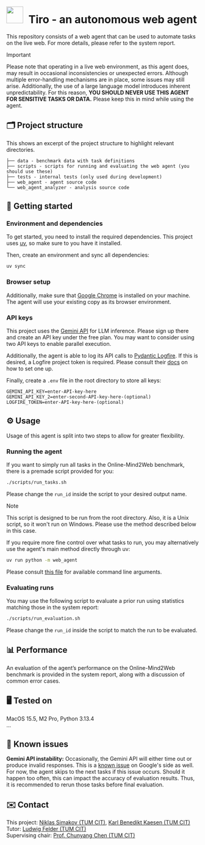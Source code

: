# <img src="https://upload.wikimedia.org/wikipedia/commons/c/c8/Logo_of_the_Technical_University_of_Munich.svg" width="44">&ensp;Tiro - an autonomous web agent
This repository consists of a web agent that can be used to automate tasks on the live web. For more details, please refer to the system report.

> [!IMPORTANT]
> Please note that operating in a live web environment, as this agent does, may result in occasional inconsistencies or unexpected errors. Although multiple error-handling mechanisms are in place, some issues may still arise. Additionally, the use of a large language model introduces inherent unpredictability. For this reason, __YOU SHOULD NEVER USE THIS AGENT FOR SENSITIVE TASKS OR DATA.__ Please keep this in mind while using the agent.

## 🗂️ Project structure
This shows an excerpt of the project structure to highlight relevant directories.
```
├── data - benchmark data with task definitions
├── scripts - scripts for running and evaluating the web agent (you should use these)
├── tests - internal tests (only used during development)
├── web_agent - agent source code
└── web_agent_analyzer - analysis source code
```

## 🚀 Getting started
### Environment and dependencies
To get started, you need to install the required dependencies. This project uses [uv](https://docs.astral.sh/uv/), so make sure to you have it installed.

Then, create an environment and sync all dependencies:
```bash
uv sync
```

### Browser setup
Additionally, make sure that [Google Chrome](https://www.google.com/chrome/) is installed on your machine. The agent will use your existing copy as its browser environment.

### API keys
This project uses the [Gemini API](https://aistudio.google.com/apikey) for LLM inference. Please sign up there and create an API key under the free plan. You may want to consider using two API keys to enable parallel execution.

Additionally, the agent is able to log its API calls to [Pydantic Logfire](https://pydantic.dev/logfire). If this is desired, a Logfire project token is required. Please consult their [docs](https://logfire.pydantic.dev/docs/how-to-guides/create-write-tokens/) on how to set one up.

Finally, create a `.env` file in the root directory to store all keys:
```env
GEMINI_API_KEY=enter-API-key-here
GEMINI_API_KEY_2=enter-second-API-key-here-(optional)
LOGFIRE_TOKEN=enter-API-key-here-(optional)
```

## ⚙️ Usage
Usage of this agent is split into two steps to allow for greater flexibility.
### Running the agent
If you want to simply run all tasks in the Online-Mind2Web benchmark, there is a premade script provided for you:
```bash
./scripts/run_tasks.sh
```
Please change the `run_id` inside the script to your desired output name.

> [!NOTE]  
> This script is designed to be run from the root directory. Also, it is a Unix script, so it won't run on Windows. Please use the method described below in this case.


If you require more fine control over what tasks to run, you may alternatively use the agent's main method directly through uv:
```bash
uv run python -m web_agent
```
Please consult [this file](web_agent/__main__.py) for available command line arguments.

### Evaluating runs
You may use the following script to evaluate a prior run using statistics matching those in the system report:
```bash
./scripts/run_evaluation.sh
```
Please change the `run_id` inside the script to match the run to be evaluated.

## 📊 Performance
An evaluation of the agent’s performance on the Online-Mind2Web benchmark is provided in the system report, along with a discussion of common error cases.

## 🖥️ Tested on
MacOS 15.5, M2 Pro, Python 3.13.4<br>
...

## 🚧 Known issues
__Gemini API instability:__ Occasionally, the Gemini API will either time out or produce invalid responses. This is a [known issue](https://discuss.ai.google.dev/t/persistent-500-error-for-gemini-2-5-flash-for-certain-prompts-even-after-an-hour-of-retries/89319) on Google's side as well. For now, the agent skips to the next tasks if this issue occurs. Should it happen too often, this can impact the accuracy of evaluation results. Thus, it is recommended to rerun those tasks before final evaluation.

## ✉️ Contact
This project: [Niklas Simakov (TUM CIT)](mailto:niklas.simakov@tum.de), [Karl Benedikt Kaesen (TUM CIT)](mailto:benedikt.kaesen@tum.de)<br>
Tutor: [Ludwig Felder (TUM CIT)](mailto:ludwig.felder@tum.de)<br>
Supervising chair: [Prof. Chunyang Chen (TUM CIT)](mailto:chun-yang.chen@tum.de)
